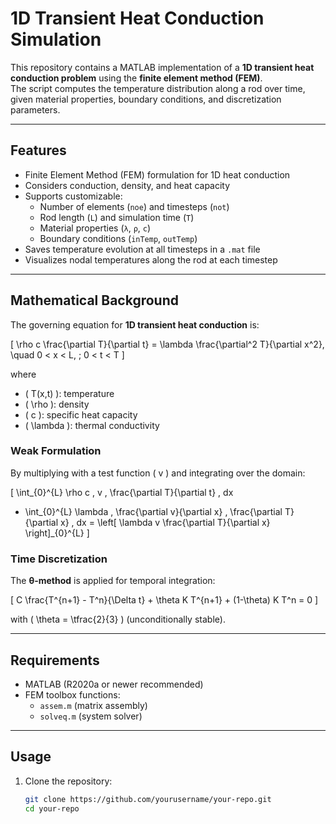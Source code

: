 # 1D Transient Heat Conduction Simulation

This repository contains a MATLAB implementation of a **1D transient heat conduction problem** using the **finite element method (FEM)**.  
The script computes the temperature distribution along a rod over time, given material properties, boundary conditions, and discretization parameters.  

---

## Features
- Finite Element Method (FEM) formulation for 1D heat conduction  
- Considers conduction, density, and heat capacity  
- Supports customizable:
  - Number of elements (`noe`) and timesteps (`not`)  
  - Rod length (`L`) and simulation time (`T`)  
  - Material properties (`λ`, `ρ`, `c`)  
  - Boundary conditions (`inTemp`, `outTemp`)  
- Saves temperature evolution at all timesteps in a `.mat` file  
- Visualizes nodal temperatures along the rod at each timestep  

---

## Mathematical Background

The governing equation for **1D transient heat conduction** is:

\[
\rho c \frac{\partial T}{\partial t} = \lambda \frac{\partial^2 T}{\partial x^2}, \quad 0 < x < L, \; 0 < t < T
\]

where  
- \( T(x,t) \): temperature  
- \( \rho \): density  
- \( c \): specific heat capacity  
- \( \lambda \): thermal conductivity  

### Weak Formulation
By multiplying with a test function \( v \) and integrating over the domain:

\[
\int_{0}^{L} \rho c \, v \, \frac{\partial T}{\partial t} \, dx 
+ \int_{0}^{L} \lambda \, \frac{\partial v}{\partial x} \, \frac{\partial T}{\partial x} \, dx 
= \left[ \lambda v \frac{\partial T}{\partial x} \right]_{0}^{L}
\]

### Time Discretization
The **θ-method** is applied for temporal integration:

\[
C \frac{T^{n+1} - T^n}{\Delta t} + \theta K T^{n+1} + (1-\theta) K T^n = 0
\]

with \( \theta = \tfrac{2}{3} \) (unconditionally stable).  

---

## Requirements
- MATLAB (R2020a or newer recommended)  
- FEM toolbox functions:
  - `assem.m` (matrix assembly)  
  - `solveq.m` (system solver)  

---

## Usage
1. Clone the repository:
   ```bash
   git clone https://github.com/yourusername/your-repo.git
   cd your-repo
